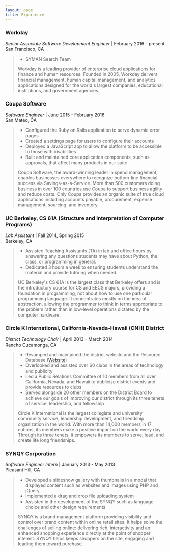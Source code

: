 ```yaml
---
layout: page
title: Experience
---
```


### Workday
*Senior Associate Software Development Engineer* | February 2016 - present<br />
San Francisco, CA<br />

> * SYMAN Search Team
>
> Workday is a leading provider of enterprise cloud applications for finance and human resources. Founded in 2005, Workday delivers financial management, human capital management, and analytics applications designed for the world's largest companies, educational institutions, and government agencies.

### Coupa Software
*Software Engineer* | June 2015 - February 2016<br />
San Mateo, CA<br />

> * Configured the Ruby on Rails application to serve dynamic error pages
> * Created a settings page for users to configure their accounts
> * Deployed a JavaScript app to allow the platform to be accessible to those with disabilities
> * Built and maintained core application components, such as approvals, that affect many products in our suite
>
> Coupa Software, the award-winning leader in spend management, enables businesses everywhere to recognize bottom-line financial success via Savings-as-a-Service. More than 500 customers doing business in over 100 countries use Coupa to support business agility and reduce costs. Only Coupa provides an organic suite of true cloud applications including accounts payable, procurement, expense management, sourcing, and inventory.

### UC Berkeley, CS 61A (Structure and Interpretation of Computer Programs)
*Lab Assistant* | Fall 2014, Spring 2015<br />
Berkeley, CA<br />

> * Assisted Teaching Assistants (TA) in lab and office hours by answering any questions students may have about Python, the class, or programming in general. 
> * Dedicated 3 hours a week to ensuring students understand the material and provide tutoring when needed.
>
> UC Berkeley's CS 61A is the largest class that Berkeley offers and is the introductory course for CS and EECS majors, providing a foundation in programming, not about how to use one particular programming language. It concentrates mostly on the idea of abstraction, allowing the programmer to think in terms appropriate to the problem rather than in low-level operations dictated by the computer hardware.

### Circle K International, California-Nevada-Hawaii (CNH) District
*District Technology Chair* | April 2013 - March 2014<br />
Rancho Cucamonga, CA<br />

> * Revamped and maintained the district website and the Resource Database ([Website](www.cnhcirclek.org))
> * Overlooked and assisted over 60 clubs in the areas of technology and publicity
> * Led a Public Relations Committee of 10 members from all over California, Nevada, and Hawaii to publicize district events and provide resources to clubs
> * Served alongside 20 other members on the District Board to achieve our goals of improving our district through its three tenets of service, leadership, and fellowship
>
> Circle K International is the largest collegiate and university community service, leadership development, and friendship organization in the world. With more than 14,000 members in 17 nations, its members make a positive impact on the world every day. Through its three tenets, it empowers its members to serve, lead, and create life long friendships.

### SYNQY Corporation
*Software Engineer Intern* | January 2013 - May 2013<br />
Pleasant Hill, CA<br />

> * Developed a slideshow gallery with thumbnails in a modal that displayed content such as websites and images using PHP and jQuery
> * Implemented a drag and drop file uploading system
> * Assisted in the development of the SYNQY such as language choice and other design requirements
>
> SYNQY is a brand management platform providing visibility and control over brand content within online retail sites. It helps solve the challenges of selling online: delivering rich, interactivity and an enhanced shopping experience directly at the point of shopper interest. SYNQY helps keeps shoppers on the site, engaging and leading them toward purchase.
